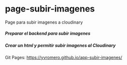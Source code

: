 # page-subir-imagenes
Page para subir imagenes a cloudinary

##### Preparar el backend para subir imagenes
##### Crear un html y permitir subir imagenes al Cloudinary

Git Pages: https://yvromero.github.io/app-subir-imagenes/
